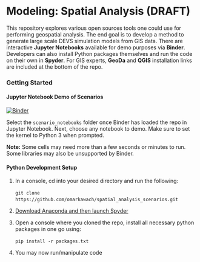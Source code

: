 # Modeling: Spatial Analysis (DRAFT)

This repository explores various open sources tools one could use for performing geospatial analysis. The end goal is to develop a method to generate large scale DEVS simulation models from GIS data. There are interactive **Jupyter Notebooks** available for demo purposes via **Binder**. Developers can also install Python packages themselves and run the code on their own in **Spyder**. For GIS experts, **GeoDa** and **QGIS** installation links are included at the bottom of the repo.

### Getting Started

#### Jupyter Notebook Demo of Scenarios 

[![Binder](https://mybinder.org/badge_logo.svg)](https://mybinder.org/v2/gh/omarkawach/spatial_analysis_scenarios.git/master)

Select the `scenario_notebooks` folder once Binder has loaded the repo in Jupyter Notebook. Next, choose any notebook to demo. Make sure to set the kernel to Python 3 when prompted. 

**Note:** Some cells may need more than a few seconds or minutes to run. Some libraries may also be unsupported by Binder.

#### Python Development Setup

1. In a console, cd into your desired directory and run the following:
   
   `git clone https://github.com/omarkawach/spatial_analysis_scenarios.git`
   
2. [Download Anaconda and then launch Spyder](https://www.anaconda.com/products/individual)
   

3. Open a console where you cloned the repo, install all necessary python packages in one go using:
   
   ` pip install -r packages.txt `

4. You may now run/manipulate code

<iframe src='' width='100%' height='600px' frameborder='0'>

## Background

#### GIS

A geographic information system (GIS) can be referred as the proliferation of data spatially referenced to Earth **(change this definition)**. The two main components of spatial data are location (where) and attributes (what). These components of spatial data are mappable digitally and / or on paper. There also exist two main types of data in GIS. Vector data (objects) and raster data (field). Vector data can be 0-dimensional, 1-dimensional, and 2-dimensional. In the 0th dimension, coordinate points exist on their own. In the 1st dimension, two points can be used to create a line. In the 2nd dimension, three or more lines can be joined to make a polygon. Rasters can either be continuous (progressive data that varies) or discrete (thematic or categorical). Rectangular tessellated rasters are most common since they are easier mathematically. 

**Find somewhere else to put this?**
Geographical tracking and mapping of pandemic data through the application of Geographic Information Systems (GIS) has been proven to be a powerful system for disease monitoring and planning ([Buolos & Geraghty, 2020](https://ij-healthgeographics.biomedcentral.com/articles/10.1186/s12942-020-00202-8)). Such a system allows researchers to present large volumes of data in an intuitive way. For one, web-based mapping has created an environment for accessible remote collaboration between decision makers ([Franch-Pardo et al., 2020](https://www.sciencedirect.com/science/article/pii/S0048969720335531)). By integrating simulation models into map-based web applications, researchers can also highlight spatiotemporal trends in various scenarios. 

(hospitals --> map onto, paramters doctors, beds, etc.). Then processing it and turning it into a model. Library of models. 

First half of simulation life cycle...library later, code behaviour


#### DEVS

-- Bruno --

#### Spatial Analysis (the flow here is weird...fix later)

The utilisation of spatial analysis techniques in the field of GIS is imperative, especially when solving real-world problems. From the wide range of spatial analysis techniques, this paper will focus on topological, geostatistical, spatial/attribute querying, network analysis techniques. 


[Article on coupling large scale models to GIS](https://www.sciencedirect.com/science/article/pii/S1877042811013267)

[More ESRI](https://www.esri.com/arcgis-blog/products/product/analytics/how-to-perform-spatial-analysis/)


[Use cases ESRI blog](https://www.esri.com/arcgis-blog/products/analytics/analytics/learn-spatial-analysis-techniques-with-scenario-based-case-studies/)


##### Topology Processing

  - A topology is...to be cont'd
  - Buffers (proximity)
  - [Voronoi diagrams embody a form of "automated" topology](http://citeseerx.ist.psu.edu/viewdoc/download?doi=10.1.1.86.3356&rep=rep1&type=pdf)
  - Spatial networks 
    - [Planar if 2D and edges only intersecting at the nodes ](https://arxiv.org/pdf/1611.01890.pdf)
  - Spatial Join (analysis)
  - [Spatial relationship types](https://desktop.arcgis.com/en/arcmap/latest/extensions/data-reviewer/types-of-spatial-relationships-that-can-be-validated.htm)
    - Touches
    - Contains
    - Intersects
    - Relation
    - Within
    - Crosses
    - Overlaps


##### Spatial Statistics 
  - Spatial autocorrelation follows toplers law
  - Map clusters (density, identify hotspots (of covid))
  - Spatial relationships (weights matrix, GWR)
  - nearest neighbour, inverse distance, and classifcations are not geostatistics
  - spatiotemporal = space and time
  - [First law of geography](https://wiki.gis.com/wiki/index.php/First_law_of_geography) 


##### Query
  - Attribute queries are...to be cont'd
  - spatial queries are...
  - Filtering
  - https://www.researchgate.net/publication/321376749_Spatial_and_Attribute_Querying
 
##### Network Analysis

Network analysis is commonly used in instances of urban planning / logistics studies. 



## Models

### Spatial Statistics - COVID-19 Spread (weights)

Since the inception of Topler's First Law of Geography (TFL), researchers in the GIS community have employed such a concept to describe spatial dependence ([Leitner et al., 2018](https://www.researchgate.net/publication/323419139_Laws_of_Geography)). In the field of epidemiology, one could apply TFL to synthetically simulate the spread of infectious diseases in a geographical environment based on spatial weighting ([Zhong et al., 2009](https://www.researchgate.net/profile/Song_Dunjiang/publication/226204125_Simulation_of_the_spread_of_infectious_diseases_in_a_geographical_environment/links/00b495316b307a20ab000000/Simulation-of-the-spread-of-infectious-diseases-in-a-geographical-environment.pdf)). Such an application can play a vital role in disease prevention and control when coupled with modern spatio-temporal analysis techniques ([Watkins et al., 2007](https://www.ncbi.nlm.nih.gov/pmc/articles/PMC1805744/)). 

The recent COVID-19 outbreak has made it apparent how unprepared governments are for a global pandemic of this scale ([Timmis, and Brussow, 2020](https://sfamjournals.onlinelibrary.wiley.com/doi/10.1111/1462-2920.15029)). Matters are made worse by the fact that large, and even small-scale problems are difficult for humans to conceptualize. This is especially true when we consider global issues like global warming ([Resnik et al., 2016](https://onlinelibrary.wiley.com/doi/full/10.1111/cogs.12388)). Given the unprecedented amount of data surrounding the ongoing pandemic, local / national / global real-time, non-real-time, or simulated disease cases must be carefully analyzed to recognize high risk geographical regions which may be susceptible to outbreaks or further disease spreading. 


Spatial models involving the spread of COVID-19 between populations offers a unique perspective into how cases can spillover (USE A BETTER WORD) from densely populated areas to less dense areas ([Eilersen, and Sneppen, 2020](https://www.medrxiv.org/content/10.1101/2020.09.04.20188359v1.full.pdf) **NOT YET PEER REVIEWED**). In **Table 1**, the data retrieved from the City of Ottawa reveals the number of cumulative  COVID-19 cases by ward as of September 25, 2020. The COVID-19 dataset from the City of Ottawa did not provide population statistics, so it had to be added manually by spatial joining data from an Ottawa DA shapefile. 

**Table 1**. cumulative  COVID-19 Cases as Reported on September 25 (maybe use more up to date info later)

<img src="GeoDa_Work/cumu_ottawa_sept25.png" alt="cases_by_ward" width="420" height="450" />

**Note**: Exlucdes retirement home and longterm care home cases

To better visualize the data from **Table 1**, the number of cases per capita (*Cumu_cases / Population*) was plotted onto a map using quantile classification (6 classes).


![](GeoDa_Work/cases_by_pop.png)

**Figure 1**. COVID-19 cases per capita 

Before thematically identifying which wards are at a high risk of disease case spillover (USE A BETTER WORD), a Queen matrix was applied to the Ottawa Wards shapefile to find each ward's neighbours by shared border and corners. 

![](GeoDa_Work/queen_more.png)

**Figure 2**. Osgoode Ward and it's Neighbours  

A spatial lag calculator with row-standardized weights would give every ward an equal weight since the Queen matrix would be fractional instead of zeroes and ones (contiguity). Using the spatial lag calculator, one could sum the number of cases in each neighbouring ward and then divide by the number of neighboring wards (*Queen * (Cumu_cases / Population)*). Plotting this result shows the wards at a high risk of disease spillover (USE A BETTER WORD) from neighbouring wards. 


![](GeoDa_Work/n_cases_pop.png)
**Figure 3**. Quantile Classification of Wards at Risk of Disease Spillover (USE A BETTER WORD)

Limitations
- GWR https://pro.arcgis.com/en/pro-app/tool-reference/spatial-statistics/geographicallyweightedregression.htm 

https://www.ncbi.nlm.nih.gov/pmc/articles/PMC7395580/ 

https://www.youtube.com/watch?v=V_OE8Kqp1dM 

https://github.com/GeoDaCenter/covid 

https://www.ncbi.nlm.nih.gov/pmc/articles/PMC7139267/ 

DOES THE NEIGHBORING MAKE SENSE??? YOU CANT HAVE ISLANDS SINCE THERE ARE NO NEIGHBOURS. YOU HAVE TO FIX THAT SOMEHOW

LOWER THE WEIGHT OF THINGS FARTHER AWAY IF YOU DO DISTANCE (DISTANCE BASED WEIGHT) - TOPPLERS LAW

ROW STANDARDIZATION WEIGHTS BETWEEN 0 AND 1, INTERPRETATION AS AVERAGE OF NEIGHBORS
- instead of contiguity matrix (zeroes and ones if neighbors), it uses weights matrix
  - you want to do this most of the time 
    - you want the sum of all the weights to equal one 
      - ex. three neighbours to one and divide by 3
      - ex. 5 neighbours divide 1 by five
    - gives each area we're interested in, and equal weight
      - each give us an equal amount to what we're computing
        - spatial correlating or regression

LAG MODEL - spatial lag / autoregressive model SAR myth paper

https://www.mdpi.com/2225-1146/2/4/217/htm

Moran's I? What do the values mean? Maybe see how population impacts the number of neighbors you have? Check out space in geoda and click univariate morans i or do the local one to see potentially statistically signifcant areas
- lisa cluster map
- lisa signifigance map

WEIGHT MATRICES FOR SPATIAL CORRELATION (shouldnt have large impact)
- QUEEN
  - shared boudnary or shared corner
- ROOK
  - only shared boudnary 
- DISTANCE
  - neighbors within distance (by row standardization)
  - know if lat/lon or cartesian first 
  - lon/lat
    - use arc distance (over surface of sphere)
  - cartesian 
    - use euclidiean 
- INVERSE DISTANCE
  - closest in some sense by strongest neighbour 
    - could be by non spatial aspects 
  - 
- KERNEL 
- K-NEAREST neighbor (knn)
  - x nearest neighbours 
  - based on centroids and euclidian distance

PRESCISION FRESHOLD
- when two shapes meet at a point, how precise do you want the point to be

SYMMETRY
- ASYMETRIC
- NON ASYMETRIC

ORDER OF CONTIGUITY
- 1
  - ONLY IF YOU TOUCH ON A BORDER OR CORNER DIRECTLY WILL U BE A NEIGHBOR
- 2
  - NEIGHBOR OF A NEIGHBOR IS ALSO A NEIGHBOR OF MINE LOCATION -> NEIGHBOR -> NEIGHBORS NEIGHBOR
  - Here is where you should maybe select include lower orders

What is spatial lag? https://libraries.mit.edu/files/gis/regression_presentation_iap2013.pdf 
- Spatial autocorrelation http://ncgia.ucsb.edu/technical-reports/PDF/92-10.pdf

- Not that it wont always be just 6 or 12 neighbours

We have a shapefile containing the population and homes in hundreds of DAs.
- Create knn weights k=6 and create an inverse as well https://geodacenter.github.io/workbook/4b_dist_weights/lab4b.html#creating-knn-weights 
- Then do one with epanechnikov kernel weight
- create spatially lagged variable
  - spatial lag in table calculator 
  - try with k6 first
    - spatial lag with row standardized weights
      - k6_sc_lag = avg houses of 6 neighbors = (x1 + x2 ... x6) / 6 with row standardized weights
    - spatial lag as a sum of neighboring values
      - k6_sc_lag2 = sum of pop of six neighbors
    - spatial window average
      - k6_sc_lag3 = the observation itself and the average so divided by 7 instead
    - spatial window sum
      - without dividing by 7

### Emergency Services - Health Unit Access 

The rise in population across developed countries continues to put a strain on ambulance services and health care systems. Unlike ambulance services, studies that address the strain health care systems face are a lot more well-documented and reported on in the media ([Lowthian et al., 2011](https://www.researchgate.net/publication/50266341_Increasing_utilisation_of_emergency_ambulances)). For example, initiatves by the New South Wales (NSW) Ambulance to reduce ambulance demand has been proven to be ineffictive due to the lack of reliable and consistent information. Only recently did NSW Ambulance begin publicly reporting on emergency ambulance response time ([NSW Govt, 2017](https://www.audit.nsw.gov.au/our-work/reports/managing-demand-for-ambulance-services-2017-)). Unfortunately, when it comes to patient outcome, response time data does not work well as a performance metric. Patient outcome can be improved through proper triage (prioritize) and dispatching, ambulance deployment modellng, and new technolgies and processes like GIS ([Al-Shaqsi, 2010](https://www.ncbi.nlm.nih.gov/pmc/articles/PMC4806820/)). Through modern GIS software or shortest path algorithm, dispatachers can dispatch and relocate ambulances while considering travel time and location ([Nguyen, 2015](http://liu.diva-portal.org/smash/get/diva2:781472/FULLTEXT01.pdf))...

In the era of COVID-19, a protocol for patient at-home testing by trained paramedics could be brought to use ([Glauser, 2020](https://www.ncbi.nlm.nih.gov/pmc/articles/PMC7062433/)). Hypothetically, resources for such a protocol should be allocated based on the proximity of a patient's residence to a hospital. **Figure 4** depicts a study area composed of 3 Ottawa DAs and the buildings within them. A graphical modeler can be utilised to automate the workflow of calculating the shortest path between a health care facility and a patient's residence (see **Figure 5**).  Afterwards, buildings can be assigned to their nearest hospital by using a simple [python script](https://github.com/omarkawach/spatial_analysis_scenarios/blob/master/scenario_files/health_units_refined.py). We'll call this assignment "Health Unit-Building (HUB) coupling". Then, all these HUB couplings will produce an Emergency Service Coupled Model (see **Figure 6**). 

<img src="scenario_images/Health_Units/polygons.png" alt="polygons" width="520" height="450" />

**Figure 4**. Three Ottawa DAs and their Buildings

![](scenario_images/Health_Units/graphic_model.png)

**Figure 5**. Road Distance Graphical Modeler

**Legend**

![](scenario_images/Health_Units/hospitals_legend.png)

<img src="scenario_images/Health_Units/hospital_access.png" alt="polygons" width="520" height="450" />

**Figure 6**. Health Unit - Building Couplings

![](scenario_images/Health_Units/workflows.png)

**Figure 7**. Emergency Service Model Generation Workflow

An extension to this  we can Target by category to hospital specialty : https://www.researchgate.net/publication/225279062_An_Emergency_System_to_Improve_Ambulance_Dispatching_Ambulance_Diversion_and_Clinical_Handover_Communication-A_Proposed_Model 

We can also use fastest path algorithm instead of shortest path when considering km/hr

Alternate approaches include

Through topological studies and proximity analysis, 9-11 Operators discovered what hospital each ONS polygon should be assigned. Now, it's time for them to put their research to the test. 9-11 Operators just received a call from someone living in the Royal Ottawa Hospital neighbourhood. In order to get an ambulance to the caller's building quickly, they require network analysis. The shortest path algorithm is run on Ottawa's Road Network from the hospital to the caller's building. 

![](scenario_images/hospitals_to_polygons_advanced/hospitals_label.png)

**Figure 6**. Location of Hospitals in Ottawa

**Legend**

<img src="scenario_images/hospitals_to_polygons_advanced/legend.png" alt="legend_two" width="210" height="200" />

![](scenario_images/hospitals_to_polygons_advanced/qgis.png)

**Figure 7**. Ottawa DAs Mapped to their Nearest Hospital

![](scenario_images/hospitals_to_polygons_advanced/shortest_path.png)

**Figure 8**. Shortest Path from Hospital to Caller's Home

*Possible Use Case*
1. During a pandemic, we don't want to overwhelm hospitals. 
   - Only allow patients into a hospital if they're from a specific ONS polygon
      - Number of accepted ONS polygons for a hospital could be based on population, number of buildings, etc.

Come up with resulting model 

Any house that emits a call

### Urban Logistics - Prescription Delivery

MAYBE MENTION HOW SHORTEST PATH CAN ALSO BE DONE IN RASTERS?

CAN ALSO USE SERVICE AREAS TO SHOW TIME INTERVALS OF TRAVEL https://desktop.arcgis.com/en/arcmap/latest/extensions/network-analyst/service-area.htm

A Canadian pharmacy chain, Shoppers Drug Mart, wants to launch a prescription delivery application. To save on costs and increase efficiencies, Shoppers is interested in delivering prescriptions to customers from the closest pharmacy. Before launching, Shoppers must first find willing participants to test the application. 

In Ottawa, Jonathan, a 24-year-old Carleton University student has recently tested positive for COVID-19 and must self-isolate for two weeks. He calls his local Shoppers to see if they can deliver his monthly prescribed medication. The pharmacist at Jonathan's local shoppers lets him know that they don't currently offer such services, but it is in their services pipeline. To avoid waiting for prescription delivery services to be available, the pharmacist asks Jonathan if he'd like to participate in beta testing their new prescription delivery application. Jonathan agrees and provides Shoppers with his consent to conduct research. 

Before creating a study area, Tim, a GIS Analyst working for Shoppers must first ask himself the following questions:

- Where is Jonathan located?
- What distance(s) are delivery drivers permitted to drive?
- Where are the Shoppers Drug Marts within the driveable distance?

To answer these questions, Tim will need to acquire current data specific to Ottawa like road networks, building footprints, and Shoppers locations. Once this data has been acquired, only then can he start extracting data to fit the extent of his study area. Using building footprints, Tim locates Jonathan's building, and sets a 2.5km buffer around it. Tim uses a spatial intersection tool to find that 3 local Shoppers Drug Marts are within this buffer. Then, he uses Ottawa's road network to find the shortest path between Jonathan's building and the 3 local Shoppers Drug Marts. With some basic SQL code, only the closest Shopper's Drug Mart to Jonathan's building is coupled. In this case, a delivery driver would be dispatched from the Merivale location to deliver Jonathan's prescribed medication (see **Figure 8**). 

The delivery service workflow generated for this model can be reincorporated to not only support prescription delivery for pharmacies, but also to link distribution centers to population centers, warehouses to stores, warehouses to stores to customers, etc. For the case of pharmacies, the Graphical Modeler in **Figure 9** automates the majority of the delivery service workflow. The final output would be the path to the closest pharmacy, which is what was seen in **Figure 8**. 

Going a step further, the workflow can be implemented on a much larger scale. Suppose Shoppers is ready to launch their application and would like to have every Shoppers Drug Mart deliver prescriptions to customers within a 2.5km distance buffer. Voronoi diagrams would allow analysts to identify the closest Shoppers to a customer's building. This can be done through creating Voronoi polygons from all the Shoppers Drug Mart point data with a large buffer extent and then clipping the Voronoi polygons with our specified 2.5km distance buffer (see **Figure 13**). Then we can use the Graphical Modeler as seen in **Figure 11** to find the shortest path between the closest Shoppers to a customer. 


![](Model_Prescription_Delivery/images/result.png)

**Figure 8**. Closest Pharmacy 

![](Model_Prescription_Delivery/images/model_builder.png)

**Figure 9**. Closest Pharmacy Graphical Modeler 

![](Model_Prescription_Delivery/images/updated_workflow.png)

**Figure 10**. Delivery Service Model Generation Workflow

![](Model_Prescription_Delivery/images/graphical_modeler.png)

**Figure 11**. Graphical Modeler for Finding the Distance between Pharmacies and Customers

![](Model_Prescription_Delivery/images/services.png)

**Figure 12**. Buildings with Access to Prescription Delivery near McCarthy

![](Model_Prescription_Delivery/images/voronoi.png)

**Figure 13**. Large Scale Delivery

![](Model_Prescription_Delivery/images/coupled_mod.png)

**Figure 14**. Delivery Service Coupled Model (maybe add ellipses so it looks like we have more couplings, e.g. coupling, coupling, ... , coupling)

### Water Analysis - Damage to Infastructure due to Flooding

FIND A PUBLISHED MULTI-RING BUFFER EXAMPLE, NEED SOURCES

(Draft) As severe flooding increases across Canada due to climate change [ADD SOURCE HERE], proactive measures by various levels of governemtn is required. Without such intervention, flooding in regions like Ottawa-Gatineau will contiue to become a problem (ADD SOURCE HERE). Sandbags are commonly used as a defence against floods. Having data on which homes and neighbours to protect would be vital information. For example, assume a 1km flood risk buffer was created in one neighbourhood and then split into quarters via the multi-ring buffer method. Each ring in **Figure 16** can represent a sandbag line of defence so first responders can allot sandbags accordingly. The limitation for this model is that it does not take elevation into consideration. The speed and height at which water approaches a home is an important factor. The DAs surrounding the Wastewater Treatment Plant in Ottawa has a diverse amount of elevation. The severity of the flooding has been mapped using a three-ring buffer. Each ring in the three-ring buffer will represent 600m for a total of 1.8km. Also, the homes at the highest risk are those under 70m of elevation. To specify the amount of elevation in an area, Inverse Distance Weighting (IDW) with Nearest Neighbour (NN) Analysis is used to build a raster. Then we use the raster calculator to find which areas are below 70m of elevation. We then polygonize the raster and intersect it with the three-ring buffer. 

![](scenario_images/water_without_dem/graphic_model.png)

**Figure 15**. Flood Risk Model Generation Workflow 

![](scenario_images/water_without_dem/Buildings_impacted.png)

**Figure 16**. Buildings at Risk

![](scenario_images/water_without_dem/workflow.png)

**Figure 17**. Waterbody Analysis Model Generation Workflow

![](Model_Flood/images/Elevation.png)

**Figure 18**. Elevation Contours 

![](Model_Flood/images/IDW_with_NN.png)

**Figure 19**. IDW with NN 

![](Model_Flood/images/RasterCalc.png)

**Figure 20**. Raster Calculator Result (or add distance weight)

![](Model_Flood/images/Flood.png)

**Figure 21**. Buildings at Risk by Danger Zones and Elevations

## Scenarios

### Healthcare - Finding Polygons that Contain Hospitals

Ottawa resident, Mary, is looking for a new apartment to rent. She tells her Real Estate Agent that she would like to live within a boundary that has a hospital in it since she requires regular visits for post-op checkups. To meet Mary's apartment critieria, a spatial join (analysis) must be conducted. 

GIS analysts conduct spatial joins by taking one feature and seeing if it *intersects* with another feature. In this case, the GIS analyst would see if a hospital point is within an ONS polygon. This would allow us to define new neighbourhoods based on whether a polygon has a hospital or not. For this spatial join, we could also try one or more spatial relationship types like *touches, contains, within,* and *relation*. 

After analysis, Mary would receive results stating that she may look for apartments in the ten following areas: 
- Civic Hospital
- Central Park
- Billings Bridge 
- Alta Vista
- Riverview
- Wateridge Village
- Qualicum 
- Redwood Park
- West Centretown
- Byward Market


![](scenario_images/polygons_with_hospitals/result.png)

**Figure 1**. ONS polygons with Hospitals in them


### Disaster Response - Chemical Spill at Hospital

Ottawa's Montfort Hospital has had a chemical spill. Residents who are directly within 1km of the hospital are warned to evacuate immediately. Residents whose ONS Boundary *intersect* with the 1km buffer are also expected to evacuated moments later. Before First Responders head into the polygons impacted by the chemical spill, they want to know how many buildings are impacted so that they may act by prioirity. This research would allow First Responders to know an approximate headcount as well. 

![](scenario_images/chemical_spill/qgis.png)

**Figure 9**. Overview of Chemical Spill Scenario

<img src="scenario_images/chemical_spill/immediate_impact.png" alt="result_seven_within_buffer" width="400" height="50" />

**Figure 10**. Number of Buildings Directly Impacted within 1km Buffer

<img src="scenario_images/chemical_spill/neighbourhoods_impacted.png" alt="result_seven_within_boundaries" width="400" height="300" />

**Figure 11**. Number of Buildings Impacted by ONS Polygon


*Possible Use Cases*
1. Go further and evacuate neighbourhoods that are touching impacted neighbourhoods. 
2. Be better prepared for potential future events like the [Lac-Mégantic rail disaster](https://www.tsb.gc.ca/eng/rapports-reports/rail/2013/r13d0054/r13d0054-r-es.html)
   - Help dispatch and evacuate people. 
3. Unrelated to emergencies, we could see which buildings are in a DA and connect them for population growth analysis.

### Disaster Response - Power Generator Outage after Tornado

A recent tornado has resulted in a power outage to all Ottawa DAs within 10km of the Rideau Falls Energy Station. The City of Ottawa would like to know the number of buildings and Ottawa DAs impacted. This can be done by assigning each building to the correct DA. 

![](scenario_images/power_outage/qgis.png)

**Figure 12**. Ottawa DAs and Buildings Without Power

```
Buildings without power: 88,780
Total Ottawa DAs impacted: 592
```


### Dealing with Populations - Classify Neighbourhoods by Population Density

At Statistics Canada, an intern would like to conduct a population density study using ONS data. The data gathered would be used for defining new neighbourhoods based on a simple quartile classification algorithm. 


![](scenario_images/ONS_population_density/density.png)

**Figure 13**. ONS Population Density

**Legend**

<img src="scenario_images/ONS_population_density/legend.png" alt="legend_five" width="200" height="120" />

<img src="scenario_images/ONS_population_density/quartile.png" alt="result_five"
 width="370" height="250" />

**Figure 14**. ONS Quartile Classification for New Neighbourhoods

*Potential Use Case*
1. Model highly infectious populations according to population density
   - We may theorize that more dense areas play an impact on the number of cases in neighbouring polygons. 
   - Expand to have topological relationships 
     - Maybe have buffers based on infection spread

### Transit - Finding the Nearest Bus Stop(s) to a Building 

JTFS

Find the nearest bus stop to each building within specific Ottawa DAs. This can be done by using bus stops to create voronoi polygons. Then, intersect the voronoi polygons with the Ottawa DAs. This scenario assumes that the vertices from each bus route are bus stops, even if that is not the case.  

![](scenario_images/voronoi_bus_stops/qgis.png)

**Figure 17**. Overview of Closest Bus Stop(s) to each Building in DAs

### Travel - Fastest Route to the First Road Crossing in a List

We're in the center of Ottawa and want to find the shortest path to a road crossing through network analysis. 

![](scenario_images/shortest_path_road_crossing/python.png)

**Figure 18**. Shortest path

### Spatial Weights - Proximity Analysis between Polygons

*Category*
- Topology
- Spatial Statistics 

For the ONS dataset, we are looking for ways to represent the spatial relationships between polygons. We do this by depicting a spatial weight network (planar). In this case, the Queen contiguity weight lets us look at shared edges or vertices between polygons. 

<img src="scenario_images/ONS_spatial_weight/python.png" alt="result_four" width="300" height="220" />

**Figure 19**. Spatial Weight Network Ottawa

*Potential Use Case*
1. [Boundary Detection](https://geographicdata.science/book/notebooks/04_spatial_weights.html) to observe differences in wealth (Spatial Econometrics)
   - [Combining spatial statistics and spatial data analysis](http://resources.esri.com/help/9.3/arcgisengine/java/gp_toolref/spatial_statistics_toolbox/spatial_weights.htm)


## Credits and Acknowledgements

[Carleton University - ARSLab](https://arslab.sce.carleton.ca/) 

[Qiusheng Wu - Python Geospatial Repo on GitHub](https://github.com/giswqs/python-geospatial)

## Resources

### Notebooks

[Binder: ](https://mybinder.org/)Notebooks in an Executable Environment

[Jupyter Notebook: ](https://jupyter.org/)Interactive Python Notebooks

### Python Packages

[Matplotlib: ](https://matplotlib.org/)Visualization with Python

[Pandas: ](https://pandas.pydata.org)Data Analysis in Python

[GeoPandas: ](https://geopandas.org/)Work with Geospatial Data in Python

[Shapely: ](https://pypi.org/project/Shapely/)Manipulate and Analyze Geometric Objects

[NetworkX: ](https://networkx.github.io/)Network Analysis in Python

[OSMnx: ](https://github.com/gboeing/osmnx)Python for Street Networks

[PyProj: ](https://github.com/pyproj4/pyproj)For Projections in Geospatial Data

[PySal: ](https://pysal.org/)Spatial Analysis Library

[NumPy: ](https://numpy.org/)Scientific Computing with Python

[Descartes: ](https://pypi.org/project/descartes/)For Plotting Polygons in GeoPandas

[Geovoronoi:](https://github.com/WZBSocialScienceCenter/geovoronoi) For Plotting Voronoi Regions inside Geographic Regions

### Geospatial Analysis Program(s)

[GeoDa: ](https://geodacenter.github.io/)Spatial Data Analysis Program

[QGIS Download: ](https://www.qgis.org/en/site/)Open Source Geospatial Analysis Program

[QGIS Docs: ](https://www.qgistutorials.com/en/)Tutorials and Tips

### IDE

[Spyder: ](https://www.spyder-ide.org/)Scientific Python Development Environment



## Appendix 

### Dataset Sources

**[Ottawa Neighbourhood Study (ONS) from Carleton University](https://library.carleton.ca/find/gis/geospatial-data/ottawa-neighbourhoods)**

*Shapefile Location*

See [`/shapefiles/ONS`](https://github.com/omarkawach/spatial_analysis_scenarios/tree/master/shapefiles/ONS)


*Description from source:*
```
The ONS Neighbourhood Boundaries were created by the Ottawa Neighbourhood Study
(ONS) to analyse population statistics and are not indicative of actual 
neighbourhood limits.  Neighbourhood refers to an inhabited area delineated by 
social and physical boundaries. ONS neighbourhood boundaries were derived based on 
census tracts, physical and demographic similarities, physical barriers (e.g. 
waterways, highways, etc.), maps used by the real estate profession (e.g. the 
Ottawa Multiple Listing Service), consultations with community stakeholders, as 
well as fieldwork by ONS researchers.

108 neighbourhood boundaries are included in the shapefile, 
from Barrhaven to Woodvale. 
```

**[Hospitals from Open Ottawa](https://open.ottawa.ca/datasets/b769ce497f2540aa962e602c983994d6_0?geometry=-76.050%2C45.348%2C-75.396%2C45.433)**

*Shapefile Location*

See [`/shapefiles/OttawaHospitals`](https://github.com/omarkawach/spatial_analysis_scenarios/tree/master/shapefiles/OttawaHospitals)

*Description from source:*
```
Map containing point features of Hospitals located in the City of Ottawa.
```

**[Open Database of Building from Statistics Canada](https://www.statcan.gc.ca/eng/lode/databases/odb)**

*Shapefile Location*

See [`/shapefiles/OttawaBuildings.zip`](https://github.com/omarkawach/spatial_analysis_scenarios/tree/master/shapefiles/OttawaBuildings.zip)

*Description from source:*

```
The Open Database of Buildings (ODB) is a collection of open data on buildings,
primarily building footprints, and is made available under the Open Government 
License - Canada.
```

**[Ottawa Dissemination Areas (DA) from Open Ottawa](https://open.ottawa.ca/datasets/89fe8cb18d7345b2b666623ccb872310_0?geometry=-78.333%2C44.878%2C-73.101%2C45.555)**

*Shapefile Location*

See [`/shapefiles/OttawaDA`](https://github.com/omarkawach/spatial_analysis_scenarios/tree/master/shapefiles/OttawaDA)

*Description from source:*

```
The Dissemination Area Boundary Files portray the dissemination area boundaries
for which Census data are disseminated. A dissemination area is a small area
composed of one or more neighbouring dissemination blocks and is the smallest
standard geographic area for which all census data are disseminated.
```

**[OC Transpo Routes from Carleton University](https://library.carleton.ca/find/gis/geospatial-data/oc-transpo-transit-routes)**

*Shapefile Location*

See [`/shapefiles/OC_TRANSPO_ROUTES`](https://github.com/omarkawach/spatial_analysis_scenarios/tree/master/shapefiles/OC_TRANSPO_ROUTES)

*Modifications to Original Dataset in this Repo:*

The dataset came with hundreds of shapefiles. All the shapefiles were merged into one. 

*Description from source:*

```
Individual vector transit routes for OC Transpo between 1929 and 2015. 

The following information was collected for each transit route:
- Route Number
- Route Type (Regular, Peak, Express, Rural, etc.)
- Mode of Transportation (bus, train)
- Year
```


**[Road Network Files from Statistics Canada](https://www12.statcan.gc.ca/census-recensement/2011/geo/RNF-FRR/index-eng.cfm)**

*Shapefile Location*

See [`/shapefiles/OttawaRoads`](https://github.com/omarkawach/spatial_analysis_scenarios/tree/master/shapefiles/OttawaRoads)

*Modifications to Original Dataset in this Repo:*

The dataset came with the whole road network of Canada. Modified the dataset to only have Ottawa's road network. 

*Description from source:*

```
Road network files are digital representations of Canada's
national road network, containing information such as street
names, types, directions and address ranges.
```

**[Waterbody Data from Rideau Value Conservation Authority (RVCA)](https://rvcagis.github.io/jkan/)**

*Description from Source*

https://rvcagis.github.io/jkan/datasets/rvca-waterbodies/

```
RVCA Waterbodies represent the Lakes, Ponds and large Rivers within the RVCA, as a
polygon feature class. They have been delineated using the MNRF LIO waterbody standard
and using the existing LIO Waterbody layer as a base. This dataset is used extensively
for Subwatershed & Catchment Reporting, as well as Regulations
```


### Scenario Files and Packages

##### Healthcare - Finding Polygons that Contain Hospitals

*Files Used*
- [Python Script](https://github.com/omarkawach/spatial_analysis_scenarios/blob/master/scenario_files/polygons_with_hospitals.py) or [Notebook](https://github.com/omarkawach/spatial_analysis_scenarios/blob/master/scenario_notebooks/polygons_with_hospitals.ipynb)
- Shapefile from [`spatial_analysis_scenarios/shapefiles/ONS`](https://github.com/omarkawach/spatial_analysis_scenarios/tree/master/shapefiles/ONS)
- Shapefile from [`spatial_analysis_scenarios/shapefiles/OttawaHospitals`](https://github.com/omarkawach/spatial_analysis_scenarios/tree/master/shapefiles/OttawaHospitals)

*Python Packages Used*
- GeoPandas to read shapefiles
- Matplotlib to plot data

##### Healthcare - Assign Hospitals to Ottawa DAs for Ambulance Dispatching

*Files Used*
- [Python Script](https://github.com/omarkawach/spatial_analysis_scenarios/blob/master/scenario_files/hospitals_to_polygons.py) or [Notebook](https://github.com/omarkawach/spatial_analysis_scenarios/blob/master/scenario_notebooks/hospitals_to_polygons.ipynb)
- Shapefile from [`spatial_analysis_scenarios/shapefiles/OttawaDA_nearHospital`](https://github.com/omarkawach/spatial_analysis_scenarios/tree/master/shapefiles/OttawaDA_nearHospital)
  - This was originally the shapefile from [`spatial_analysis_scenarios/shapefiles/OttawaDA`](https://github.com/omarkawach/spatial_analysis_scenarios/tree/master/shapefiles/OttawaDA) but then it was modified in QGIS to only hold polygons that intersect within a 5km buffer of all the hospitals (see figure 4)
- Shapefile from [`spatial_analysis_scenarios/shapefiles/OttawaHospitals`](https://github.com/omarkawach/spatial_analysis_scenarios/tree/master/shapefiles/OttawaHospitals)

*Python Packages Used*
  - GeoPandas to read shapefiles
  - Matplotlib to plot data
  - Shapely to create GeoSeries' for calculating distances 
  - PyProj to change the espg of shapefiles

##### Healthcare - Dispatching Ambulances using Ottawa Road Network

*Files Used*
- Shapefile created in [`spatial_analysis_scenarios/scenario_files/hospitals_to_polygons_advanced.py`](https://github.com/omarkawach/spatial_analysis_scenarios/blob/master/scenario_files/scenario_two_advanced.py) and saved to [`spatial_analysis_scenarios/shapefiles/HospitalsAndDAs`](https://github.com/omarkawach/spatial_analysis_scenarios/tree/master/shapefiles/HospitalsAndDAs)
  - The original shapefile was from [`spatial_analysis_scenarios/shapefiles/OttawaDA`](https://github.com/omarkawach/spatial_analysis_scenarios/tree/master/shapefiles/OttawaDA) but then it was modified in QGIS to only hold polygons that intersect within a 5km buffer of all the hospitals
- Shapefile from [`spatial_analysis_scenarios/shapefiles/OttawaHospitals`](https://github.com/omarkawach/spatial_analysis_scenarios/tree/master/shapefiles/OttawaHospitals)
- Shapefile from [`spatial_analysis_scenarios/shapefiles/OttawaRoads`](https://github.com/omarkawach/spatial_analysis_scenarios/tree/master/shapefiles/OttawaRoads)

*Python Packages Used*
  - GeoPandas to read shapefiles
  - Shapely to create GeoSeries' for calculating distances 
  - PyProj to change the espg of shapefiles

##### Disaster Response - Chemical Spill at Hospital

*Files Used*
- Shapefile from [`spatial_analysis_scenarios/shapefiles/ONS`](https://github.com/omarkawach/spatial_analysis_scenarios/tree/master/shapefiles/ONS)
  - Based on the buffer intersection, the shapefile was modified into [`spatial_analysis_scenarios/shapefiles/Chemical_Spill_ONS`](https://github.com/omarkawach/spatial_analysis_scenarios/tree/master/shapefiles/Chemical_Spill_ONS)
- Shapefile from [`spatial_analysis_scenarios/shapefiles/OttawaHospitals`](https://github.com/omarkawach/spatial_analysis_scenarios/tree/master/shapefiles/ONS)
- Shapefile from [`spatial_analysis_scenarios/shapefiles/OttawaBuildings.zip`](https://github.com/omarkawach/spatial_analysis_scenarios/tree/master/shapefiles/OttawaBuildings.zip)

*QGIS Plugin Used*
- MMQGIS Plugin is convenient for creating buffers

##### Disaster Response - Power Generator Outage after Tornado

*Files Used*
- Text file from [`spatial_analysis_scenarios/locations/RideauFallsHydro.txt`](https://github.com/omarkawach/spatial_analysis_scenarios/blob/master/locations/RideauFallsHydro.txt)
- Shapefile from [`spatial_analysis_scenarios/shapefiles/BuildingsOutage`](https://github.com/omarkawach/spatial_analysis_scenarios/tree/master/shapefiles/BuildingsOutage) which is a modified version of [`spatial_analysis_scenarios/shapefiles/OttawaBuildings.zip`](https://github.com/omarkawach/spatial_analysis_scenarios/tree/master/shapefiles/OttawaBuildings.zip)
- Shapefile from [`spatial_analysis_scenarios/shapefiles/HydroDAs`](https://github.com/omarkawach/spatial_analysis_scenarios/tree/master/shapefiles/HydroDAs) which is a modified version of [`spatial_analysis_scenarios/shapefiles/OttawaDA`](https://github.com/omarkawach/spatial_analysis_scenarios/tree/master/shapefiles/OttawaDA)

##### Dealing with Populations - Classify Neighbourhoods by Population Density

*Files Used*
- [Python Script](https://github.com/omarkawach/spatial_analysis_scenarios/blob/master/scenario_files/ONS_population_density.py) or [Notebook](https://github.com/omarkawach/spatial_analysis_scenarios/blob/master/scenario_notebooks/ONS_population_density.ipynb)
- Shapefile from [`spatial_analysis_scenarios/shapefiles/ONS`](https://github.com/omarkawach/spatial_analysis_scenarios/tree/master/shapefiles/ONS)

*Python Packages Used*
- GeoPandas to read shapefiles
- Matplotlib to plot data
- NumPy to help with classification

##### Delivery - Pharmacy Prescription Delivery

##### Transit - Finding the Nearest Bus Stop(s) to a Building 

*Files Used*
- Shapefile from [`spatial_analysis_scenarios/shapefiles/Four_DAUIDs`](https://github.com/omarkawach/spatial_analysis_scenarios/tree/master/shapefiles/Four_DAUIDs) which is a modified version of [`spatial_analysis_scenarios/shapefiles/OttawaDA`](https://github.com/omarkawach/spatial_analysis_scenarios/tree/master/shapefiles/OttawaDA)
- Shapefile from [`spatial_analysis_scenarios/shapefiles/OC_ROUTES_DAUID_VERTICES`](https://github.com/omarkawach/spatial_analysis_scenarios/tree/master/shapefiles/OC_ROUTES_DAUID_VERTICES) which is a modified version of [`spatial_analysis_scenarios/shapefiles/OC_TRANSPO_ROUTES`](https://github.com/omarkawach/spatial_analysis_scenarios/tree/master/shapefiles/OC_TRANSPO_ROUTES)

##### Travel - Fastest Route to the First Road Crossing in a List

*Python Packages Used*
  - GeoPandas: To create GeoDataFrames
  - PyProj: To change the espg of GeoDataFrames
  - Pandas: Convert dictionary to a Panda Series
  - OSMnx: For graphing and statistics
  - NetworkX: To calculate the shortest path

##### Spatial Weights - Proximity Analysis between Polygons

*Files used*
- [Python Script](https://github.com/omarkawach/spatial_analysis_scenarios/blob/master/scenario_files/ONS_spatial_weight.py) or [Notebook](https://github.com/omarkawach/spatial_analysis_scenarios/blob/master/scenario_notebooks/ONS_spatial_weight.ipynb)
- Shapefile from [`spatial_analysis_scenarios/shapefiles/ONS`](https://github.com/omarkawach/spatial_analysis_scenarios/tree/master/shapefiles/ONS)

*Python Packages used*
  - GeoPandas: To read shapefiles
  - PySal: To calculate and plot spatial weights